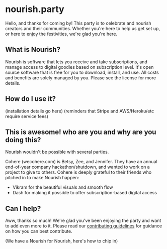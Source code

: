 # nourish.party
Hello, and thanks for coming by!  This party is to celebrate and nourish creators and their communities.  Whether you're here to help us get set up, or here to enjoy the festivities, we're glad you're here.

## What is Nourish?
Nourish is software that lets you receive and take subscriptions, and manage access to digital goodies based on subscription level.  It's open source software that is free for you to download, install, and use.  All costs and benefits are solely managed by you.  Please see the license for more details.

## How do I use it?
(installation details go here)
(reminders that Stripe and AWS/Heroku/etc require service fees)

## This is awesome! who are you and why are you doing this?
Nourish wouldn't be possible with several parties.

Cohere (wecohere.com) is Betsy, Zee, and Jennifer.  They have an annual end-of-year company hackathon/shutdown, and wanted to work on a project to give to others.  Cohere is deeply grateful to their friends who pitched in to make Nourish happen:

* Vikram for the beautiful visuals and smooth flow
* Dash for making it possible to offer subscription-based digital access

## Can I help?
Aww, thanks so much!  We're glad you've been enjoying the party and want to add even more to it. Please read our [contributing guidelines](./CONTRIBUTING.md) for guidance on how you can best contribute.

(We have a Nourish for Nourish, here's how to chip in)
